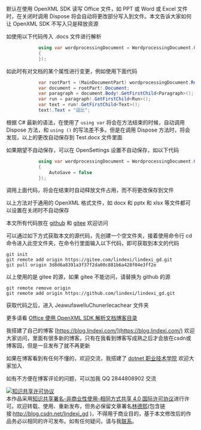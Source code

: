 
默认在使用 OpenXML SDK 读写 Office 文件，如 PPT 或 Word 或 Excel 文件时，在关闭时调用 Dispose 将会自动将更改部分写入到文件。本文告诉大家如何让 OpenXML SDK 不写入只是释放资源

<!--more-->


<!-- CreateTime:2021/6/30 20:14:17 -->

<!-- 发布 -->

如使用以下代码传入 .docs 文件进行解析

```csharp
            using var wordprocessingDocument = WordprocessingDocument.Open("Test.docx", isEditable: true, new OpenSettings()
            {
            });
```

如此时有对文档的某个属性进行变更，例如使用下面代码

```csharp
            var rootPart = (MainDocumentPart) wordprocessingDocument.RootPart;
            var document = rootPart!.Document;
            var paragraph = document.Body!.GetFirstChild<Paragraph>();
            var run = paragraph!.GetFirstChild<Run>();
            var text = run!.GetFirstChild<Text>();
            text!.Text = "逗比";
```

根据 C# 最新的语法，在使用了 `using var` 将会在方法结束的时候，自动调用 Dispose 方法，和 `using ()` 的写法差不多。但是在调用 Dispose 方法时，将会发现，以上的更改自动保存到 Test.docx 文件里面

如果期望不自动保存，可以在 OpenSettings 设置不自动保存，如以下代码

```csharp
            using var wordprocessingDocument = WordprocessingDocument.Open("Test.docx", isEditable: true, new OpenSettings()
            {
                AutoSave = false
            });
```

调用上面代码，将会在结束时自动释放文件占用，而不将更改保存到文件

以上方法对于通用的 OpenXML 格式文件，如 docx 和 pptx 和 xlsx 等文件都可以设置在关闭时不自动保存



本文所有代码放在 [github](https://github.com/lindexi/lindexi_gd/tree/3d8d6a8391a3f37f2da00c881b6a428f04e3ff2e/JeawufawelluChunerlecachear) 和 [gitee](https://gitee.com/lindexi/lindexi_gd/tree/3d8d6a8391a3f37f2da00c881b6a428f04e3ff2e/JeawufawelluChunerlecachear) 欢迎访问

可以通过如下方式获取本文的源代码，先创建一个空文件夹，接着使用命令行 cd 命令进入此空文件夹，在命令行里面输入以下代码，即可获取到本文的代码

```
git init
git remote add origin https://gitee.com/lindexi/lindexi_gd.git
git pull origin 3d8d6a8391a3f37f2da00c881b6a428f04e3ff2e
```

以上使用的是 gitee 的源，如果 gitee 不能访问，请替换为 github 的源

```
git remote remove origin
git remote add origin https://github.com/lindexi/lindexi_gd.git
```

获取代码之后，进入 JeawufawelluChunerlecachear 文件夹



更多请看 [Office 使用 OpenXML SDK 解析文档博客目录](https://blog.lindexi.com/post/Office-%E4%BD%BF%E7%94%A8-OpenXML-SDK-%E8%A7%A3%E6%9E%90%E6%96%87%E6%A1%A3%E5%8D%9A%E5%AE%A2%E7%9B%AE%E5%BD%95.html )



我搭建了自己的博客 [https://blog.lindexi.com/](https://blog.lindexi.com/) 欢迎大家访问，里面有很多新的博客。只有在我看到博客写成熟之后才会放在csdn或博客园，但是一旦发布了就不再更新

如果在博客看到有任何不懂的，欢迎交流，我搭建了 [dotnet 职业技术学院](https://t.me/dotnet_campus) 欢迎大家加入

如有不方便在博客评论的问题，可以加我 QQ 2844808902 交流

<a rel="license" href="http://creativecommons.org/licenses/by-nc-sa/4.0/"><img alt="知识共享许可协议" style="border-width:0" src="https://licensebuttons.net/l/by-nc-sa/4.0/88x31.png" /></a><br />本作品采用<a rel="license" href="http://creativecommons.org/licenses/by-nc-sa/4.0/">知识共享署名-非商业性使用-相同方式共享 4.0 国际许可协议</a>进行许可。欢迎转载、使用、重新发布，但务必保留文章署名[林德熙](http://blog.csdn.net/lindexi_gd)(包含链接:http://blog.csdn.net/lindexi_gd )，不得用于商业目的，基于本文修改后的作品务必以相同的许可发布。如有任何疑问，请与我[联系](mailto:lindexi_gd@163.com)。